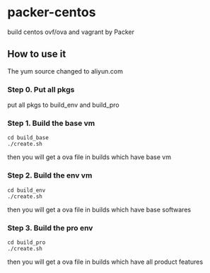 # packer-centos
build centos ovf/ova and vagrant by Packer

## How to use it

The yum source changed to aliyun.com

### Step 0. Put all pkgs
put all pkgs to build_env and build_pro

### Step 1. Build the base vm
```
cd build_base
./create.sh
```
then you will get a ova file in builds which have base vm

### Step 2. Build the env vm
```
cd build_env
./create.sh
```
then you will get a ova file in builds which have base softwares

### Step 3. Build the pro env
```
cd build_pro
./create.sh
```
then you will get a ova file in builds which have all product features
